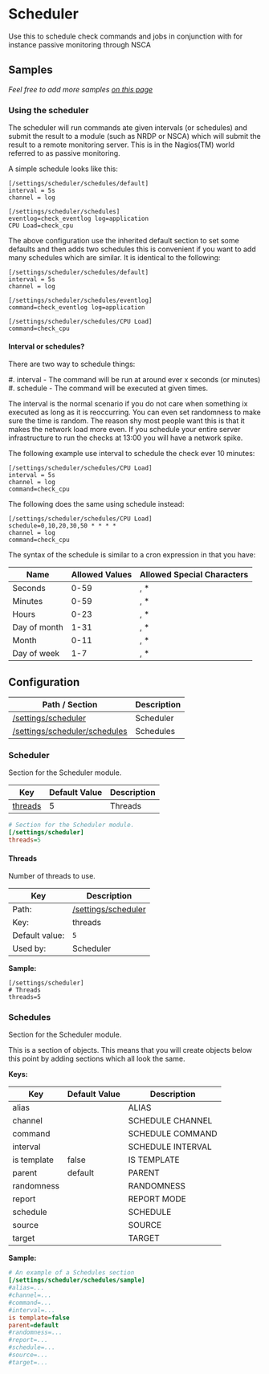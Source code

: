 # Scheduler

Use this to schedule check commands and jobs in conjunction with for instance passive monitoring through NSCA




## Samples

_Feel free to add more samples [on this page](https://github.com/mickem/nscp/blob/master/docs/samples/Scheduler_samples.md)_

### Using the scheduler

The scheduler will run commands ate given intervals (or schedules) and submit the result to a module (such as NRDP or NSCA) which will submit the result to a remote monitoring server.
This is in the Nagios(TM) world referred to as passive monitoring.

A simple schedule looks like this:

```
[/settings/scheduler/schedules/default]
interval = 5s
channel = log

[/settings/scheduler/schedules]
eventlog=check_eventlog log=application
CPU Load=check_cpu
```

The above configuration use the inherited default section to set some defaults and then adds two schedules this is convenient if you want to add many schedules which are similar.
It is identical to the following:

```
[/settings/scheduler/schedules/default]
interval = 5s
channel = log

[/settings/scheduler/schedules/eventlog]
command=check_eventlog log=application

[/settings/scheduler/schedules/CPU Load]
command=check_cpu
```

#### Interval or schedules?

There are two way to schedule things:

#. interval - The command will be run at around ever x seconds (or minutes)
#. schedule - The command will be executed at given times.

The interval is the normal scenario if you do not care when something ix executed as long as it is reoccurring. You can even set randomness to make sure the time is random.
The reason shy most people want this is that it makes the network load more even. If you schedule your entire server infrastructure to run the checks at 13:00 you will have a network spike.

The following example use interval to schedule the check ever 10 minutes:

```
[/settings/scheduler/schedules/CPU Load]
interval = 5s
channel = log
command=check_cpu
```

The following does the same using schedule instead:

```
[/settings/scheduler/schedules/CPU Load]
schedule=0,10,20,30,50 * * * *
channel = log
command=check_cpu
```

The syntax of the schedule is similar to a cron expression in that you have:

| Name         | Allowed Values | Allowed Special Characters |
|--------------|----------------|----------------------------|
| Seconds      | 0-59           | , *                        |
| Minutes      | 0-59           | , *                        |
| Hours        | 0-23           | , *                        |
| Day of month | 1-31           | , *                        |
| Month        | 0-11           | , *                        |
| Day of week  | 1-7            | , *                        |



## Configuration



| Path / Section                              | Description |
|---------------------------------------------|-------------|
| [/settings/scheduler](#scheduler)           | Scheduler   |
| [/settings/scheduler/schedules](#schedules) | Schedules   |



### Scheduler <a id="/settings/scheduler"/>

Section for the Scheduler module.




| Key                 | Default Value | Description |
|---------------------|---------------|-------------|
| [threads](#threads) | 5             | Threads     |



```ini
# Section for the Scheduler module.
[/settings/scheduler]
threads=5

```





#### Threads <a id="/settings/scheduler/threads"></a>

Number of threads to use.





| Key            | Description                                 |
|----------------|---------------------------------------------|
| Path:          | [/settings/scheduler](#/settings/scheduler) |
| Key:           | threads                                     |
| Default value: | `5`                                         |
| Used by:       | Scheduler                                   |


**Sample:**

```
[/settings/scheduler]
# Threads
threads=5
```


### Schedules <a id="/settings/scheduler/schedules"/>

Section for the Scheduler module.


This is a section of objects. This means that you will create objects below this point by adding sections which all look the same.


**Keys:**


| Key         | Default Value | Description        |
|-------------|---------------|--------------------|
| alias       |               | ALIAS              |
| channel     |               | SCHEDULE CHANNEL   |
| command     |               | SCHEDULE COMMAND   |
| interval    |               | SCHEDULE INTERVAL  |
| is template | false         | IS TEMPLATE        |
| parent      | default       | PARENT             |
| randomness  |               | RANDOMNESS         |
| report      |               | REPORT MODE        |
| schedule    |               | SCHEDULE           |
| source      |               | SOURCE             |
| target      |               | TARGET             |


**Sample:**

```ini
# An example of a Schedules section
[/settings/scheduler/schedules/sample]
#alias=...
#channel=...
#command=...
#interval=...
is template=false
parent=default
#randomness=...
#report=...
#schedule=...
#source=...
#target=...

```






